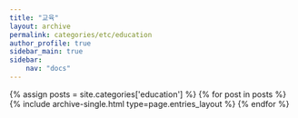 ```yaml
---
title: "교육"
layout: archive
permalink: categories/etc/education
author_profile: true
sidebar_main: true
sidebar:
    nav: "docs"
---
```



{% assign posts = site.categories['education'] %}
{% for post in posts %} {% include archive-single.html type=page.entries_layout %} {% endfor %}